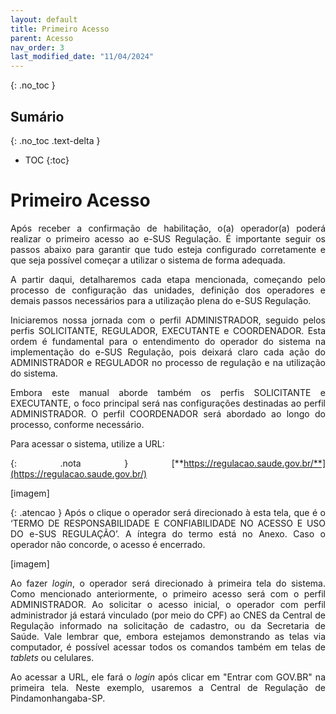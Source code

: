 ```yaml
---
layout: default
title: Primeiro Acesso
parent: Acesso
nav_order: 3
last_modified_date: "11/04/2024"
---
```

<head>
    <style>
        p{text-align:justify};
    </style>
</head>

{: .no_toc }

## Sumário
{: .no_toc .text-delta }

- TOC
{:toc}

# Primeiro Acesso

Após receber a confirmação de habilitação, o(a) operador(a) poderá realizar o primeiro acesso ao e-SUS Regulação. É importante seguir os passos abaixo para garantir que tudo esteja configurado corretamente e que seja possível começar a utilizar o sistema de forma adequada.

A partir daqui, detalharemos cada etapa mencionada, começando pelo processo de configuração das unidades, definição dos operadores e demais passos necessários para a utilização plena do e-SUS Regulação.

Iniciaremos nossa jornada com o perfil ADMINISTRADOR, seguido pelos perfis SOLICITANTE, REGULADOR, EXECUTANTE e COORDENADOR. Esta ordem é fundamental para o entendimento do operador do sistema na implementação do e-SUS Regulação, pois deixará claro cada ação do ADMINISTRADOR e REGULADOR no processo de regulação e na utilização do sistema.

Embora este manual aborde também os perfis SOLICITANTE e EXECUTANTE, o foco principal será nas configurações destinadas ao perfil ADMINISTRADOR. O perfil COORDENADOR será abordado ao longo do processo, conforme necessário.

Para acessar o sistema, utilize a URL:

{: .nota } 
[**https://regulacao.saude.gov.br/**](https://regulacao.saude.gov.br/)

[imagem]

{: .atencao } 
Após o clique o operador será direcionado à esta tela, que é o ‘TERMO DE RESPONSABILIDADE E CONFIABILIDADE NO ACESSO E USO DO e-SUS REGULAÇÃO’. A íntegra do termo está no Anexo. Caso o operador não concorde, o acesso é encerrado.

[imagem]

Ao fazer _login_, o operador será direcionado à primeira tela do sistema. Como mencionado anteriormente, o primeiro acesso será com o perfil ADMINISTRADOR. Ao solicitar o acesso inicial, o operador com perfil administrador já estará vinculado (por meio do CPF) ao CNES da Central de Regulação informado na solicitação de cadastro, ou da Secretaria de Saúde. Vale lembrar que, embora estejamos demonstrando as telas via computador, é possível acessar todos os comandos também em telas de _tablets_ ou celulares.

Ao acessar a URL, ele fará o _login_ após clicar em "Entrar com GOV.BR" na primeira tela. Neste exemplo, usaremos a Central de Regulação de Pindamonhangaba-SP.

